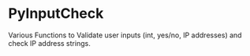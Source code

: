 # PyInputCheck
 Various Functions to Validate user inputs (int, yes/no, IP addresses) and check IP address strings.
